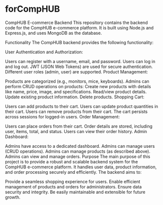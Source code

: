 # forCompHUB
 
CompHUB E-commerce Backend
This repository contains the backend code for the CompHUB e-commerce platform. It is built using Node.js and Express.js, and uses MongoDB as the database.

Functionality
The CompHUB backend provides the following functionality:

User Authentication and Authorization:

Users can register with a username, email, and password.
Users can log in and log out.
JWT (JSON Web Tokens) are used for secure authentication.
Different user roles (admin, user) are supported.
Product Management:

Products are categorized (e.g., monitors, mice, keyboards).
Admins can perform CRUD operations on products:
Create new products with details like name, price, image, and specifications.
Read/view product details.
Update existing product information.
Delete products.
Shopping Cart:

Users can add products to their cart.
Users can update product quantities in their cart.
Users can remove products from their cart.
The cart persists across sessions for logged-in users.
Order Management:

Users can place orders from their cart.
Order details are stored, including user, items, total, and status.
Users can view their order history.
Admin Dashboard:

Admins have access to a dedicated dashboard.
Admins can manage users (CRUD operations).
Admins can manage products (as described above).
Admins can view and manage orders.
Purpose
The main purpose of this project is to provide a robust and scalable backend system for the CompHUB e-commerce platform. It handles user data, product information, and order processing securely and efficiently. The backend aims to:

Provide a seamless shopping experience for users.
Enable efficient management of products and orders for administrators.
Ensure data security and integrity.
Be easily maintainable and extensible for future growth.
